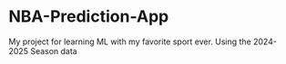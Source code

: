 # NBA-Prediction-App
My project for learning ML with my favorite sport ever. Using the 2024-2025 Season data
